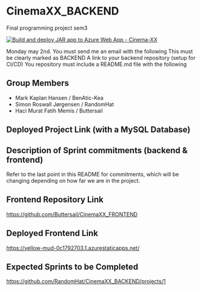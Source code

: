 # CinemaXX_BACKEND
Final programming project sem3

[![Build and deploy JAR app to Azure Web App - Cinema-XX](https://github.com/RandomHat/CinemaXX_BACKEND/actions/workflows/main_cinema-xx.yml/badge.svg?branch=main)](https://github.com/RandomHat/CinemaXX_BACKEND/actions/workflows/main_cinema-xx.yml)

Monday may 2nd.
You must send me an email with the following
This must be clearly marked as BACKEND
A link to your backend repository (setup for CI/CD)
You repository must include a README.md file with the following

## Group Members
- Mark Kaplan Hansen / BenAtic-Kea
- Simon Roswall Jørgensen / RandomHat
- Haci Murat Fatih Memis / Buttersail

## Deployed Project Link (with a MySQL Database)

## Description of Sprint commitments (backend & frontend)
Refer to the last point in this README for commitments, which will be changing depending on how far we are in the project.

## Frontend Repository Link
https://github.com/Buttersail/CinemaXX_FRONTEND

## Deployed Frontend Link
https://yellow-mud-0c1792703.1.azurestaticapps.net/

## Expected Sprints to be Completed
https://github.com/RandomHat/CinemaXX_BACKEND/projects/1


